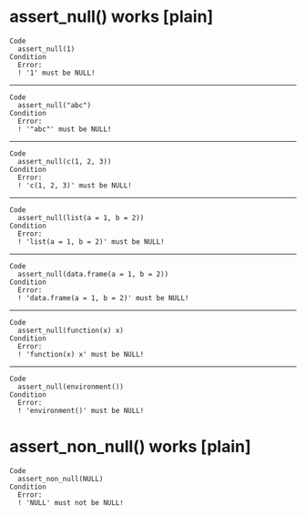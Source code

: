 # assert_null() works [plain]

    Code
      assert_null(1)
    Condition
      Error:
      ! '1' must be NULL!

---

    Code
      assert_null("abc")
    Condition
      Error:
      ! '"abc"' must be NULL!

---

    Code
      assert_null(c(1, 2, 3))
    Condition
      Error:
      ! 'c(1, 2, 3)' must be NULL!

---

    Code
      assert_null(list(a = 1, b = 2))
    Condition
      Error:
      ! 'list(a = 1, b = 2)' must be NULL!

---

    Code
      assert_null(data.frame(a = 1, b = 2))
    Condition
      Error:
      ! 'data.frame(a = 1, b = 2)' must be NULL!

---

    Code
      assert_null(function(x) x)
    Condition
      Error:
      ! 'function(x) x' must be NULL!

---

    Code
      assert_null(environment())
    Condition
      Error:
      ! 'environment()' must be NULL!

# assert_non_null() works [plain]

    Code
      assert_non_null(NULL)
    Condition
      Error:
      ! 'NULL' must not be NULL!

